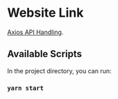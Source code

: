 # Website Link

[Axios API Handling](https://axios-api-handling.netlify.app/).

## Available Scripts

In the project directory, you can run:

### `yarn start`
